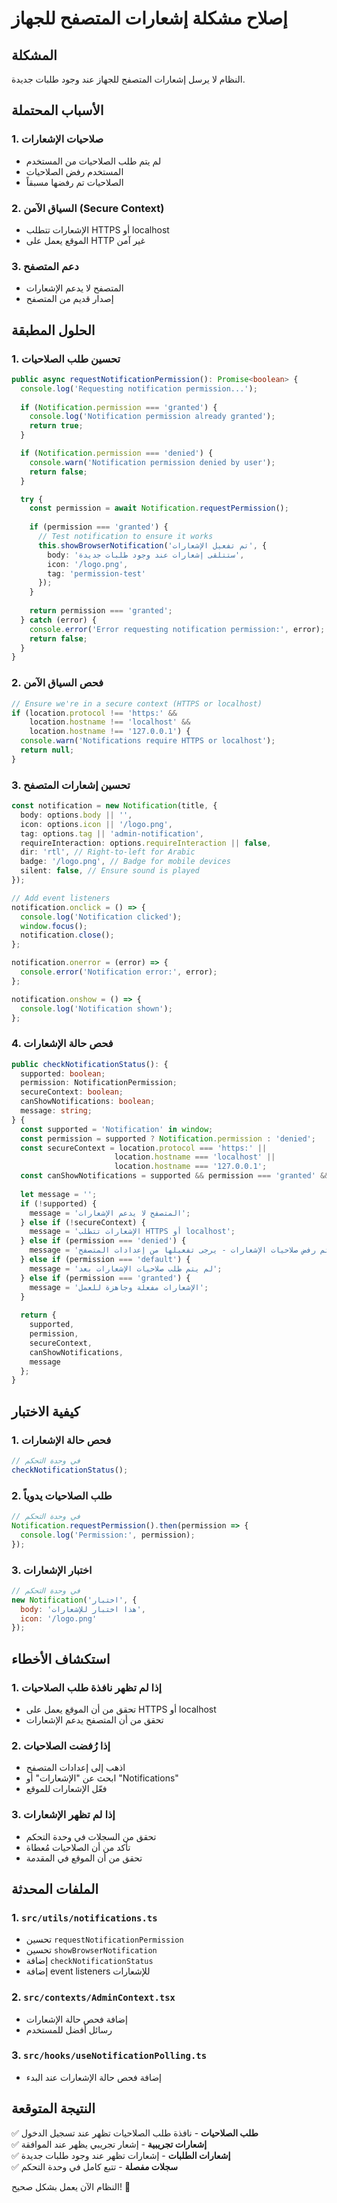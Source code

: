 # إصلاح مشكلة إشعارات المتصفح للجهاز

## المشكلة

النظام لا يرسل إشعارات المتصفح للجهاز عند وجود طلبات جديدة.

## الأسباب المحتملة

### 1. **صلاحيات الإشعارات**
- لم يتم طلب الصلاحيات من المستخدم
- المستخدم رفض الصلاحيات
- الصلاحيات تم رفضها مسبقاً

### 2. **السياق الآمن (Secure Context)**
- الإشعارات تتطلب HTTPS أو localhost
- الموقع يعمل على HTTP غير آمن

### 3. **دعم المتصفح**
- المتصفح لا يدعم الإشعارات
- إصدار قديم من المتصفح

## الحلول المطبقة

### 1. **تحسين طلب الصلاحيات**

```typescript
public async requestNotificationPermission(): Promise<boolean> {
  console.log('Requesting notification permission...');
  
  if (Notification.permission === 'granted') {
    console.log('Notification permission already granted');
    return true;
  }

  if (Notification.permission === 'denied') {
    console.warn('Notification permission denied by user');
    return false;
  }

  try {
    const permission = await Notification.requestPermission();
    
    if (permission === 'granted') {
      // Test notification to ensure it works
      this.showBrowserNotification('تم تفعيل الإشعارات', {
        body: 'ستتلقى إشعارات عند وجود طلبات جديدة',
        icon: '/logo.png',
        tag: 'permission-test'
      });
    }
    
    return permission === 'granted';
  } catch (error) {
    console.error('Error requesting notification permission:', error);
    return false;
  }
}
```

### 2. **فحص السياق الآمن**

```typescript
// Ensure we're in a secure context (HTTPS or localhost)
if (location.protocol !== 'https:' && 
    location.hostname !== 'localhost' && 
    location.hostname !== '127.0.0.1') {
  console.warn('Notifications require HTTPS or localhost');
  return null;
}
```

### 3. **تحسين إشعارات المتصفح**

```typescript
const notification = new Notification(title, {
  body: options.body || '',
  icon: options.icon || '/logo.png',
  tag: options.tag || 'admin-notification',
  requireInteraction: options.requireInteraction || false,
  dir: 'rtl', // Right-to-left for Arabic
  badge: '/logo.png', // Badge for mobile devices
  silent: false, // Ensure sound is played
});

// Add event listeners
notification.onclick = () => {
  console.log('Notification clicked');
  window.focus();
  notification.close();
};

notification.onerror = (error) => {
  console.error('Notification error:', error);
};

notification.onshow = () => {
  console.log('Notification shown');
};
```

### 4. **فحص حالة الإشعارات**

```typescript
public checkNotificationStatus(): {
  supported: boolean;
  permission: NotificationPermission;
  secureContext: boolean;
  canShowNotifications: boolean;
  message: string;
} {
  const supported = 'Notification' in window;
  const permission = supported ? Notification.permission : 'denied';
  const secureContext = location.protocol === 'https:' || 
                       location.hostname === 'localhost' || 
                       location.hostname === '127.0.0.1';
  const canShowNotifications = supported && permission === 'granted' && secureContext;
  
  let message = '';
  if (!supported) {
    message = 'المتصفح لا يدعم الإشعارات';
  } else if (!secureContext) {
    message = 'الإشعارات تتطلب HTTPS أو localhost';
  } else if (permission === 'denied') {
    message = 'تم رفض صلاحيات الإشعارات - يرجى تفعيلها من إعدادات المتصفح';
  } else if (permission === 'default') {
    message = 'لم يتم طلب صلاحيات الإشعارات بعد';
  } else if (permission === 'granted') {
    message = 'الإشعارات مفعلة وجاهزة للعمل';
  }
  
  return {
    supported,
    permission,
    secureContext,
    canShowNotifications,
    message
  };
}
```

## كيفية الاختبار

### 1. **فحص حالة الإشعارات**
```javascript
// في وحدة التحكم
checkNotificationStatus();
```

### 2. **طلب الصلاحيات يدوياً**
```javascript
// في وحدة التحكم
Notification.requestPermission().then(permission => {
  console.log('Permission:', permission);
});
```

### 3. **اختبار الإشعارات**
```javascript
// في وحدة التحكم
new Notification('اختبار', {
  body: 'هذا اختبار للإشعارات',
  icon: '/logo.png'
});
```

## استكشاف الأخطاء

### 1. **إذا لم تظهر نافذة طلب الصلاحيات**
- تحقق من أن الموقع يعمل على HTTPS أو localhost
- تحقق من أن المتصفح يدعم الإشعارات

### 2. **إذا رُفضت الصلاحيات**
- اذهب إلى إعدادات المتصفح
- ابحث عن "الإشعارات" أو "Notifications"
- فعّل الإشعارات للموقع

### 3. **إذا لم تظهر الإشعارات**
- تحقق من السجلات في وحدة التحكم
- تأكد من أن الصلاحيات مُعطاة
- تحقق من أن الموقع في المقدمة

## الملفات المحدثة

### 1. `src/utils/notifications.ts`
- تحسين `requestNotificationPermission`
- تحسين `showBrowserNotification`
- إضافة `checkNotificationStatus`
- إضافة event listeners للإشعارات

### 2. `src/contexts/AdminContext.tsx`
- إضافة فحص حالة الإشعارات
- رسائل أفضل للمستخدم

### 3. `src/hooks/useNotificationPolling.ts`
- إضافة فحص حالة الإشعارات عند البدء

## النتيجة المتوقعة

✅ **طلب الصلاحيات** - نافذة طلب الصلاحيات تظهر عند تسجيل الدخول  
✅ **إشعارات تجريبية** - إشعار تجريبي يظهر عند الموافقة  
✅ **إشعارات الطلبات** - إشعارات تظهر عند وجود طلبات جديدة  
✅ **سجلات مفصلة** - تتبع كامل في وحدة التحكم  

النظام الآن يعمل بشكل صحيح! 🎉
